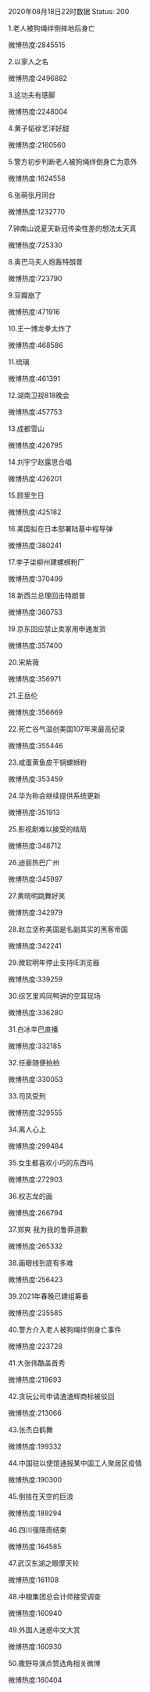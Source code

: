 2020年08月18日22时数据
Status: 200

1.老人被狗绳绊倒摔地后身亡

微博热度:2845515

2.以家人之名

微博热度:2496882

3.这功夫有感脚

微博热度:2248004

4.黄子韬徐艺洋好甜

微博热度:2160560

5.警方初步判断老人被狗绳绊倒身亡为意外

微博热度:1624558

6.张萌张月同台

微博热度:1232770

7.钟南山说夏天新冠传染性差的想法太天真

微博热度:725330

8.奥巴马夫人炮轰特朗普

微博热度:723790

9.豆瓣崩了

微博热度:471916

10.王一博龙拳太炸了

微博热度:468586

11.琉璃

微博热度:461391

12.湖南卫视818晚会

微博热度:457753

13.成都雪山

微博热度:426795

14.刘宇宁赵露思合唱

微博热度:426201

15.顾里生日

微博热度:425182

16.美国拟在日本部署陆基中程导弹

微博热度:380241

17.李子柒柳州建螺蛳粉厂

微博热度:370499

18.新西兰总理回击特朗普

微博热度:360753

19.京东回应禁止卖家用申通发货

微博热度:357400

20.宋紫薇

微博热度:356971

21.王岳伦

微博热度:356669

22.死亡谷气温创美国107年来最高纪录

微博热度:355446

23.咸蛋黄鱼皮干锅螺蛳粉

微博热度:353459

24.华为称会继续提供系统更新

微博热度:351913

25.影视剧难以接受的结局

微博热度:348712

26.迪丽热巴广州

微博热度:345997

27.黄晓明跳舞好笑

微博热度:342979

28.赵立坚称美国是名副其实的黑客帝国

微博热度:342241

29.微软明年停止支持IE浏览器

微博热度:339259

30.综艺里鸡同鸭讲的空耳现场

微博热度:336280

31.白冰辛巴直播

微博热度:332185

32.任豪随便拍拍

微博热度:330053

33.司凤受刑

微博热度:329555

34.离人心上

微博热度:299484

35.女生都喜欢小巧的东西吗

微博热度:272903

36.权志龙的画

微博热度:266794

37.郑爽 我为我的鲁莽道歉

微博热度:265332

38.画眼线到底有多难

微博热度:256423

39.2021年春晚已建组筹备

微博热度:235585

40.警方介入老人被狗绳绊倒身亡事件

微博热度:223728

41.大张伟酷盖首秀

微博热度:219693

42.贪玩公司申请渣渣辉商标被驳回

微博热度:213066

43.张杰白鹤舞

微博热度:199332

44.中国驻以使馆通报某中国工人聚居区疫情

微博热度:190300

45.倒挂在天空的巨浪

微博热度:189294

46.四川强降雨结束

微博热度:164585

47.武汉东湖之眼摩天轮

微博热度:161108

48.中粮集团总会计师接受调查

微博热度:160940

49.外国人迷惑中文大赏

微博热度:160930

50.撒野导演点赞选角相关微博

微博热度:160404

